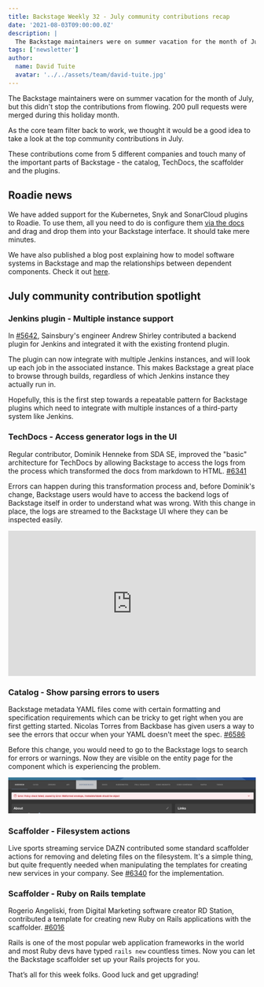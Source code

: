 ```yaml
---
title: Backstage Weekly 32 - July community contributions recap
date: '2021-08-03T09:00:00.0Z'
description: |
  The Backstage maintainers were on summer vacation for the month of July, but this didn't stop the contributions from flowing. 200 pull requests were merged during this holiday month.
tags: ['newsletter']
author:
  name: David Tuite
  avatar: '../../assets/team/david-tuite.jpg'
---
```


The Backstage maintainers were on summer vacation for the month of July, but this didn't stop the contributions from flowing. 200 pull requests were merged during this holiday month.

As the core team filter back to work, we thought it would be a good idea to take a look at the top community contributions in July.

These contributions come from 5 different companies and touch many of the important parts of Backstage - the catalog, TechDocs, the scaffolder and the plugins.

## Roadie news

We have added support for the Kubernetes, Snyk and SonarCloud plugins to Roadie. To use them, all you need to do is configure them [via the docs](https://roadie.io/docs/integrations/kubernetes/) and drag and drop them into your Backstage interface. It should take mere minutes.

We have also published a blog post explaining how to model software systems in Backstage and map the relationships between dependent components. Check it out [here](https://roadie.io/blog/modeling-software-backstage/).

## July community contribution spotlight

### Jenkins plugin - Multiple instance support

In [#5642](https://github.com/backstage/backstage/pull/5642), Sainsbury's engineer Andrew Shirley contributed a backend plugin for Jenkins and integrated it with the existing frontend plugin.

The plugin can now integrate with multiple Jenkins instances, and will look up each job in the associated instance. This makes Backstage a great place to browse through builds, regardless of which Jenkins instance they actually run in.

Hopefully, this is the first step towards a repeatable pattern for Backstage plugins which need to integrate with multiple instances of a third-party system like Jenkins.

### TechDocs - Access generator logs in the UI

Regular contributor, Dominik Henneke from SDA SE, improved the "basic" architecture for TechDocs by allowing Backstage to access the logs from the process which transformed the docs from markdown to HTML. [#6341](https://github.com/backstage/backstage/pull/6341)

Errors can happen during this transformation process and, before Dominik's change, Backstage users would have to access the backend logs of Backstage itself in order to understand what was wrong. With this change in place, the logs are streamed to the Backstage UI where they can be inspected easily.

<div style="padding:58.63% 0 0 0;position:relative;"><iframe src="https://player.vimeo.com/video/582510092?badge=0&amp;autopause=0&amp;player_id=0&amp;app_id=58479" frameborder="0" allow="autoplay; fullscreen; picture-in-picture" allowfullscreen style="position:absolute;top:0;left:0;width:100%;height:100%;" title="Log stream build failure"></iframe></div><script src="https://player.vimeo.com/api/player.js"></script>

### Catalog - Show parsing errors to users

Backstage metadata YAML files come with certain formatting and specification requirements which can be tricky to get right when you are first getting started. Nicolas Torres from Backbase has given users a way to see the errors that occur when your YAML doesn't meet the spec. [#6586](https://github.com/backstage/backstage/pull/6586)

Before this change, you would need to go to the Backstage logs to search for errors or warnings. Now they are visible on the entity page for the component which is experiencing the problem.

![an error message in Backstage which says that the entity could not be imported due to mis-formatted YAML](./entity-errors.png)

### Scaffolder - Filesystem actions

Live sports streaming service DAZN contributed some standard scaffolder actions for removing and deleting files on the filesystem. It's a simple thing, but quite frequently needed when manipulating the templates for creating new services in your company. See [#6340](https://github.com/backstage/backstage/pull/6340) for the implementation. 

### Scaffolder - Ruby on Rails template

Rogerio Angeliski, from Digital Marketing software creator RD Station, contributed a template for creating new Ruby on Rails applications with the scaffolder. [#6016](https://github.com/backstage/backstage/pull/6016)

Rails is one of the most popular web application frameworks in the world and most Ruby devs have typed `rails new` countless times. Now you can let the Backstage scaffolder set up your Rails projects for you.

That’s all for this week folks. Good luck and get upgrading!
